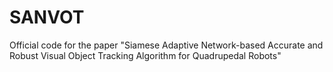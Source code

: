 # SANVOT
Official code for the paper "Siamese Adaptive Network-based Accurate and Robust  Visual Object Tracking Algorithm for Quadrupedal Robots"
